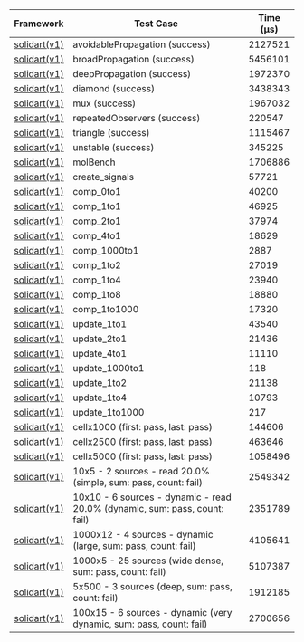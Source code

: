 | Framework | Test Case | Time (μs) |
| --- | --- | --- |
| [solidart(v1)](https://github.com/nank1ro/solidart) | avoidablePropagation (success) | 2127521 |
| [solidart(v1)](https://github.com/nank1ro/solidart) | broadPropagation (success) | 5456101 |
| [solidart(v1)](https://github.com/nank1ro/solidart) | deepPropagation (success) | 1972370 |
| [solidart(v1)](https://github.com/nank1ro/solidart) | diamond (success) | 3438343 |
| [solidart(v1)](https://github.com/nank1ro/solidart) | mux (success) | 1967032 |
| [solidart(v1)](https://github.com/nank1ro/solidart) | repeatedObservers (success) | 220547 |
| [solidart(v1)](https://github.com/nank1ro/solidart) | triangle (success) | 1115467 |
| [solidart(v1)](https://github.com/nank1ro/solidart) | unstable (success) | 345225 |
| [solidart(v1)](https://github.com/nank1ro/solidart) | molBench | 1706886 |
| [solidart(v1)](https://github.com/nank1ro/solidart) | create_signals | 57721 |
| [solidart(v1)](https://github.com/nank1ro/solidart) | comp_0to1 | 40200 |
| [solidart(v1)](https://github.com/nank1ro/solidart) | comp_1to1 | 46925 |
| [solidart(v1)](https://github.com/nank1ro/solidart) | comp_2to1 | 37974 |
| [solidart(v1)](https://github.com/nank1ro/solidart) | comp_4to1 | 18629 |
| [solidart(v1)](https://github.com/nank1ro/solidart) | comp_1000to1 | 2887 |
| [solidart(v1)](https://github.com/nank1ro/solidart) | comp_1to2 | 27019 |
| [solidart(v1)](https://github.com/nank1ro/solidart) | comp_1to4 | 23940 |
| [solidart(v1)](https://github.com/nank1ro/solidart) | comp_1to8 | 18880 |
| [solidart(v1)](https://github.com/nank1ro/solidart) | comp_1to1000 | 17320 |
| [solidart(v1)](https://github.com/nank1ro/solidart) | update_1to1 | 43540 |
| [solidart(v1)](https://github.com/nank1ro/solidart) | update_2to1 | 21436 |
| [solidart(v1)](https://github.com/nank1ro/solidart) | update_4to1 | 11110 |
| [solidart(v1)](https://github.com/nank1ro/solidart) | update_1000to1 | 118 |
| [solidart(v1)](https://github.com/nank1ro/solidart) | update_1to2 | 21138 |
| [solidart(v1)](https://github.com/nank1ro/solidart) | update_1to4 | 10793 |
| [solidart(v1)](https://github.com/nank1ro/solidart) | update_1to1000 | 217 |
| [solidart(v1)](https://github.com/nank1ro/solidart) | cellx1000 (first: pass, last: pass) | 144606 |
| [solidart(v1)](https://github.com/nank1ro/solidart) | cellx2500 (first: pass, last: pass) | 463646 |
| [solidart(v1)](https://github.com/nank1ro/solidart) | cellx5000 (first: pass, last: pass) | 1058496 |
| [solidart(v1)](https://github.com/nank1ro/solidart) | 10x5 - 2 sources - read 20.0% (simple, sum: pass, count: fail) | 2549342 |
| [solidart(v1)](https://github.com/nank1ro/solidart) | 10x10 - 6 sources - dynamic - read 20.0% (dynamic, sum: pass, count: fail) | 2351789 |
| [solidart(v1)](https://github.com/nank1ro/solidart) | 1000x12 - 4 sources - dynamic (large, sum: pass, count: fail) | 4105641 |
| [solidart(v1)](https://github.com/nank1ro/solidart) | 1000x5 - 25 sources (wide dense, sum: pass, count: fail) | 5107387 |
| [solidart(v1)](https://github.com/nank1ro/solidart) | 5x500 - 3 sources (deep, sum: pass, count: fail) | 1912185 |
| [solidart(v1)](https://github.com/nank1ro/solidart) | 100x15 - 6 sources - dynamic (very dynamic, sum: pass, count: fail) | 2700656 |
